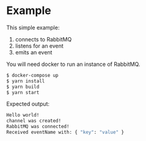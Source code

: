 # Example

This simple example:
1. connects to RabbitMQ
2. listens for an event
3. emits an event

You will need docker to run an instance of RabbitMQ.

```bash
$ docker-compose up
$ yarn install
$ yarn build
$ yarn start
```

Expected output:

```bash
Hello world!
channel was created!
RabbitMQ was connected!
Received eventName with: { "key": "value" }
```